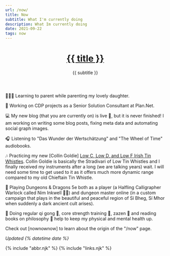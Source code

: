 ```yaml
---
url: /now/
title: Now
subtitle: What I'm currently doing
description: What Im currently doing
date: 2021-09-22
tags: now
---
```


<header>

# [{{ title }}](/)

{{ subtitle }}

</header>

👨‍👩‍👧 Learning to parent while parenting my lovely daughter.

🤖 Working on CDP projects as a Senior Solution Consultant at Plan.Net.

💻 My new blog (that you are currently on) is live 🥳, but it is never finished! I am working on writing some blog posts, fixing meta data and automating social graph images.

🎧 Listening to "Das Wunder der Wertschätzung" and "The Wheel of Time" audiobooks.

🎶 Practicing my new [Collin Goldie] [Low C, Low D, and Low F Irish Tin Whistles](/tunes/). Collin Goldie is basically the Stradivari of Low Tin Whistles and I finally received my instruments after a long (we are talking years) wait. I will need some time to get used to it as it offers much more dynamic range compared to my old Chieftain Tin Whistle.

🐉 Playing Dungeons & Dragons 5e both as a player (a Halfling Calligrapher Warlock called Nim Inkwell 🧙🏻) and dungeon master online (in a custom campaign that plays in the beautiful and peaceful region of Sí Bheg, Sí Mhor when suddenly a dark ancient cult arises).

🏥 Doing regular qi gong 🥋, core strength training 💪, zazen 🧘‍ and reading books on philosophy 🤔 help to keep my physical and mental health up.

<footer>

Check out [nownownow] to learn about the origin of the "/now" page.

_Updated {% datetime date %}_

</footer>

{% include "abbr.njk" %}
{% include "links.njk" %}
